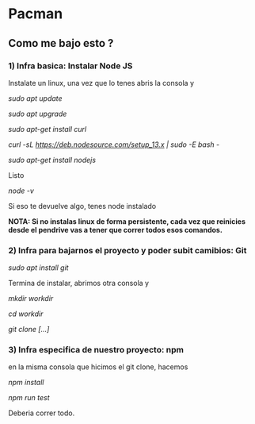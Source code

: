 # Pacman

## **Como me bajo esto ?**

### 1) Infra basica: Instalar Node JS
Instalate un linux, una vez que lo tenes abris la consola y 


*sudo apt update*


*sudo apt upgrade*


*sudo apt-get install curl*


*curl -sL https://deb.nodesource.com/setup_13.x | sudo -E bash -*


*sudo apt-get install nodejs*


Listo


*node -v*


Si eso te devuelve algo, tenes node instalado

**NOTA: Si no instalas linux de forma persistente, cada vez que reinicies desde el pendrive vas a tener que
correr todos esos comandos.**

### 2) Infra para bajarnos el proyecto y poder subit camibios: Git


*sudo apt install git*


Termina de instalar, abrimos otra consola y


*mkdir workdir*


*cd workdir*


*git clone [...]*


### 3) Infra especifica de nuestro proyecto: npm

en la misma consola que hicimos el git clone, hacemos


*npm install*


*npm run test*


Deberia correr todo. 
